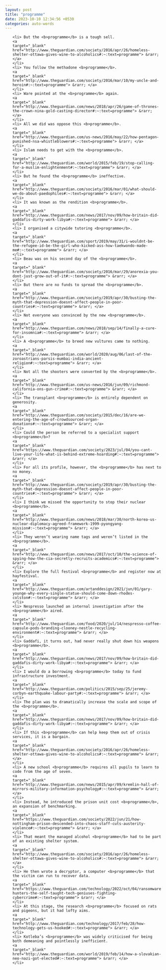 ```yaml
---
layout: post
title: "programme"
date: 2023-10-10 12:34:56 +0530
categories: auto-words
---
```

<ol>

    <li> But the <b>programme</b> is a tough sell.
    <a 
    target="_blank" 
    href="http://www.theguardian.com/society/2016/apr/26/homeless-shelter-ottawa-gives-wine-to-alcoholics#:~:text=programme"> &rarr; </a>
    </li>
    <li> You follow the methadone <b>programme</b>.
    <a 
    target="_blank" 
    href="http://www.theguardian.com/society/2016/mar/10/my-uncle-and-heroin#:~:text=programme"> &rarr; </a>
    </li>
    <li> Ware pointed at the <b>programme</b> again.
    <a 
    target="_blank" 
    href="http://www.theguardian.com/news/2018/apr/26/game-of-thrones-the-crown-nina-gold-casting-director#:~:text=programme"> &rarr; </a>
    </li>
    <li> All we did was oppose this <b>programme</b>.
    <a 
    target="_blank" 
    href="http://www.theguardian.com/us-news/2016/may/22/how-pentagon-punished-nsa-whistleblowers#:~:text=programme"> &rarr; </a>
    </li>
    <li> Islam needs to get with the <b>programme</b>.
    <a 
    target="_blank" 
    href="http://www.theguardian.com/world/2015/feb/19/stop-calling-for-a-muslim-enlightenment#:~:text=programme"> &rarr; </a>
    </li>
    <li> But he found the <b>programme</b> ineffective.
    <a 
    target="_blank" 
    href="http://www.theguardian.com/society/2016/mar/01/what-should-we-do-about-paedophiles#:~:text=programme"> &rarr; </a>
    </li>
    <li> It was known as the rendition <b>programme</b>.
    <a 
    target="_blank" 
    href="http://www.theguardian.com/news/2017/nov/09/how-britain-did-gaddafis-dirty-work-libya#:~:text=programme"> &rarr; </a>
    </li>
    <li> I organised a citywide tutoring <b>programme</b>.
    <a 
    target="_blank" 
    href="http://www.theguardian.com/sport/2019/may/31/i-wouldnt-be-the-refugee-id-be-the-girl-who-kicked-ass-how-taekwondo-made-me#:~:text=programme"> &rarr; </a>
    </li>
    <li> Beau was on his second day of the <b>programme</b>.
    <a 
    target="_blank" 
    href="http://www.theguardian.com/society/2016/mar/29/anorexia-you-dont-just-grow-out-of-it#:~:text=programme"> &rarr; </a>
    </li>
    <li> But there are no funds to spread the <b>programme</b>.
    <a 
    target="_blank" 
    href="http://www.theguardian.com/society/2019/apr/30/busting-the-myth-that-depression-doesnt-affect-people-in-poor-countries#:~:text=programme"> &rarr; </a>
    </li>
    <li> Not everyone was convinced by the new <b>programme</b>.
    <a 
    target="_blank" 
    href="http://www.theguardian.com/news/2018/sep/14/finally-a-cure-for-insomnia#:~:text=programme"> &rarr; </a>
    </li>
    <li> A <b>programme</b> to breed new vultures came to nothing.
    <a 
    target="_blank" 
    href="http://www.theguardian.com/world/2020/aug/06/last-of-the-zoroastrians-parsis-mumbai-india-ancient-religion#:~:text=programme"> &rarr; </a>
    </li>
    <li> Not all the shooters were converted by the <b>programme</b>.
    <a 
    target="_blank" 
    href="http://www.theguardian.com/us-news/2016/jun/09/richmond-california-ons-gun-crime#:~:text=programme"> &rarr; </a>
    </li>
    <li> The transplant <b>programme</b> is entirely dependent on generosity.
    <a 
    target="_blank" 
    href="http://www.theguardian.com/society/2015/dec/16/are-we-entering-the-age-of-crowdsourced-organ-donations#:~:text=programme"> &rarr; </a>
    </li>
    <li> Could the person be referred to a specialist support <b>programme</b>?
    <a 
    target="_blank" 
    href="https://www.theguardian.com/society/2023/jul/04/you-cant-live-your-life-what-is-behind-extreme-hoarding#:~:text=programme"> &rarr; </a>
    </li>
    <li> For all its profile, however, the <b>programme</b> has next to no money.
    <a 
    target="_blank" 
    href="http://www.theguardian.com/society/2019/apr/30/busting-the-myth-that-depression-doesnt-affect-people-in-poor-countries#:~:text=programme"> &rarr; </a>
    </li>
    <li> I think we missed the opportunity to stop their nuclear <b>programme</b>.
    <a 
    target="_blank" 
    href="http://www.theguardian.com/news/2018/mar/30/north-korea-us-nuclear-diplomacy-agreed-framework-1999-pyongyang-mission#:~:text=programme"> &rarr; </a>
    </li>
    <li> They weren’t wearing name tags and weren’t listed in the <b>programme</b>.
    <a 
    target="_blank" 
    href="http://www.theguardian.com/news/2017/oct/10/the-science-of-spying-how-the-cia-secretly-recruits-academics#:~:text=programme"> &rarr; </a>
    </li>
    <li> Explore the full festival <b>programme</b> and register now at hayfestival.
    <a 
    target="_blank" 
    href="http://www.theguardian.com/artanddesign/2021/jun/01/gary-younge-why-every-single-statue-should-come-down-rhodes-colston#:~:text=programme"> &rarr; </a>
    </li>
    <li> Nespresso launched an internal investigation after the <b>programme</b> aired.
    <a 
    target="_blank" 
    href="http://www.theguardian.com/food/2020/jul/14/nespresso-coffee-capsule-pods-branding-clooney-nestle-recycling-environment#:~:text=programme"> &rarr; </a>
    </li>
    <li> Gaddafi, it turns out, had never really shut down his weapons <b>programme</b>.
    <a 
    target="_blank" 
    href="http://www.theguardian.com/news/2017/nov/09/how-britain-did-gaddafis-dirty-work-libya#:~:text=programme"> &rarr; </a>
    </li>
    <li> I would do a borrowing <b>programme</b> today to fund infrastructure investment.
    <a 
    target="_blank" 
    href="http://www.theguardian.com/politics/2015/sep/25/jeremy-corbyn-earthquake-labour-party#:~:text=programme"> &rarr; </a>
    </li>
    <li> The plan was to dramatically increase the scale and scope of the <b>programme</b>.
    <a 
    target="_blank" 
    href="http://www.theguardian.com/news/2017/nov/09/how-britain-did-gaddafis-dirty-work-libya#:~:text=programme"> &rarr; </a>
    </li>
    <li> If this <b>programme</b> can help keep them out of crisis services, it is a bargain.
    <a 
    target="_blank" 
    href="http://www.theguardian.com/society/2016/apr/26/homeless-shelter-ottawa-gives-wine-to-alcoholics#:~:text=programme"> &rarr; </a>
    </li>
    <li> A new school <b>programme</b> requires all pupils to learn to code from the age of seven.
    <a 
    target="_blank" 
    href="http://www.theguardian.com/news/2015/apr/09/kremlin-hall-of-mirrors-military-information-psychology#:~:text=programme"> &rarr; </a>
    </li>
    <li> Instead, he introduced the prison unit cost <b>programme</b>, an expansion of benchmarking.
    <a 
    target="_blank" 
    href="https://www.theguardian.com/society/2022/jun/21/how-nottingham-prison-descended-into-chaos-staff-cuts-austerity-violence#:~:text=programme"> &rarr; </a>
    </li>
    <li> That meant the managed alcohol <b>programme</b> had to be part of an existing shelter system.
    <a 
    target="_blank" 
    href="http://www.theguardian.com/society/2016/apr/26/homeless-shelter-ottawa-gives-wine-to-alcoholics#:~:text=programme"> &rarr; </a>
    </li>
    <li> He then wrote a decryptor, a computer <b>programme</b> that the victim can run to recover data.
    <a 
    target="_blank" 
    href="https://www.theguardian.com/technology/2022/oct/04/ransomware-hunters-the-self-taught-tech-geniuses-fighting-cybercrime#:~:text=programme"> &rarr; </a>
    </li>
    <li> At this stage, the research <b>programme</b> focused on rats and pigeons, but it had lofty aims.
    <a 
    target="_blank" 
    href="http://www.theguardian.com/technology/2017/feb/28/how-technology-gets-us-hooked#:~:text=programme"> &rarr; </a>
    </li>
    <li> Kotleba’s <b>programme</b> was widely criticised for being both demeaning and pointlessly inefficient.
    <a 
    target="_blank" 
    href="http://www.theguardian.com/world/2019/feb/14/how-a-slovakian-neo-nazi-got-elected#:~:text=programme"> &rarr; </a>
    </li>